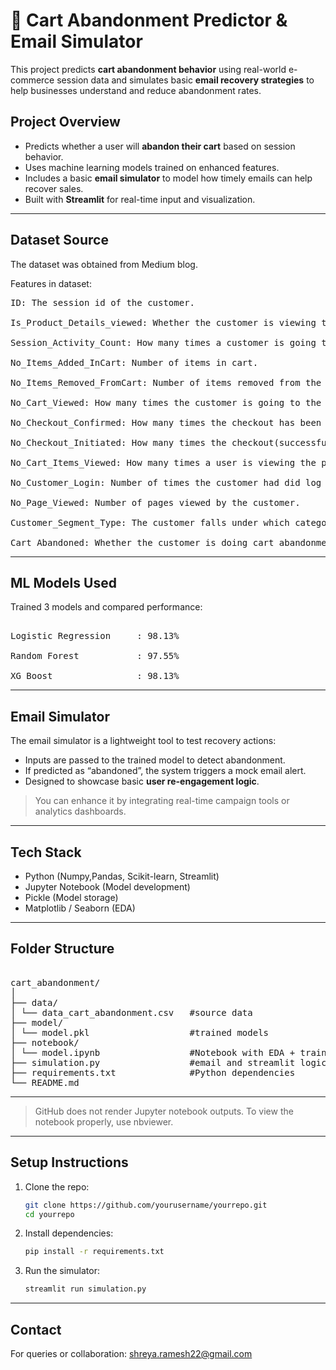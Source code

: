 # 🛒 Cart Abandonment Predictor & Email Simulator

This project predicts **cart abandonment behavior** using real-world e-commerce session data and simulates basic **email recovery strategies** to help businesses understand and reduce abandonment rates.

## Project Overview

- Predicts whether a user will **abandon their cart** based on session behavior.
- Uses machine learning models trained on enhanced features.
- Includes a basic **email simulator** to model how timely emails can help recover sales.
- Built with **Streamlit** for real-time input and visualization.

---

## Dataset Source

The dataset was obtained from Medium blog.

Features in dataset:
<pre>
ID: The session id of the customer.

Is_Product_Details_viewed: Whether the customer is viewing the product details or not.

Session_Activity_Count: How many times a customer is going to the different pages.

No_Items_Added_InCart: Number of items in cart.

No_Items_Removed_FromCart: Number of items removed from the cart.

No_Cart_Viewed: How many times the customer is going to the cart page.

No_Checkout_Confirmed: How many times the checkout has been confirmed successfully by the customer.

No_Checkout_Initiated: How many times the checkout(successful as well as unsuccess) is being done by the user.

No_Cart_Items_Viewed: How many times a user is viewing the product from cart.

No_Customer_Login: Number of times the customer had did log in.

No_Page_Viewed: Number of pages viewed by the customer.

Customer_Segment_Type: The customer falls under which category,i.e, 0 for Target Customer, 1 for Loyal Customer, and 2 for Untargeted customer.

Cart_Abandoned: Whether the customer is doing cart abandonment or not. This is the target variable that we need to predict.</pre>   

---

## ML Models Used

Trained 3 models and compared performance:

<pre>

Logistic Regression     : 98.13%

Random Forest           : 97.55%

XG Boost                : 98.13%
</pre>
---

## Email Simulator

The email simulator is a lightweight tool to test recovery actions:

- Inputs are passed to the trained model to detect abandonment.
- If predicted as “abandoned”, the system triggers a mock email alert.
- Designed to showcase basic **user re-engagement logic**.

> You can enhance it by integrating real-time campaign tools or analytics dashboards.

---

## Tech Stack

- Python (Numpy,Pandas, Scikit-learn, Streamlit)
- Jupyter Notebook (Model development)
- Pickle (Model storage)
- Matplotlib / Seaborn (EDA)

---

## Folder Structure
<pre> 
cart_abandonment/
│
├── data/
│ └── data_cart_abandonment.csv   #source data
├── model/
│ └── model.pkl                   #trained models
├── notebook/
│ └── model.ipynb                 #Notebook with EDA + training
├── simulation.py                 #email and streamlit logic
├── requirements.txt              #Python dependencies
└── README.md </pre>

---

> GitHub does not render Jupyter notebook outputs. To view the notebook properly, use nbviewer.

---

## Setup Instructions

1. Clone the repo:
   ```bash
   git clone https://github.com/yourusername/yourrepo.git
   cd yourrepo
2. Install dependencies:
   ```bash
   pip install -r requirements.txt
3. Run the simulator:
    ```bash
   streamlit run simulation.py
---

## Contact
For queries or collaboration: shreya.ramesh22@gmail.com


